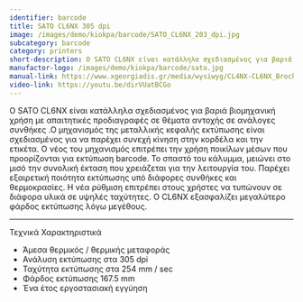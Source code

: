 ```yaml
---
identifier: barcode
title: SATO CL6NX 305 dpi
image: /images/demo/kiokpa/barcode/SATO_CL6NX_203_dpi.jpg
subcategory: barcode
category: printers
short-description: Ο SATO CL6NX είναι κατάλληλα σχεδιασμένος για βαριά βιομηχανική χρήση με απαιτητικές προδιαγραφές σε θέματα αντοχής σε ανάλογες συνθήκες.
manufactor-logo: /images/demo/kiokpa/barcode/sato.jpg
manual-link: https://www.xgeorgiadis.gr/media/wysiwyg/CL4NX-CL6NX_Brochure_1.pdf
video-link: https://youtu.be/dirVUatBCGo
---
```





Ο SATO CL6NX είναι κατάλληλα σχεδιασμένος για βαριά βιομηχανική χρήση με απαιτητικές προδιαγραφές σε θέματα αντοχής σε ανάλογες συνθήκες .Ο μηχανισμός της μεταλλικής κεφαλής εκτύπωσης είναι σχεδιασμένος για να παρέχει συνεχή κίνηση στην κορδέλα και την ετικέτα. Ο νέος του μηχανισμός επιτρέπει την χρήση ποικίλων μέσων που προορίζονται για εκτύπωση barcode. Το σπαστό του κάλυμμα, μειώνει στο μισό την συνολική έκταση που χρειάζεται για την λειτουργία του. Παρέχει εξαιρετική ποιότητα εκτύπωσης υπό διάφορες συνθήκες και θερμοκρασίες. Η νέα ρύθμιση επιτρέπει στους χρήστες να τυπώνουν σε διάφορα υλικά σε υψηλές ταχύτητες. Ο CL6NX εξασφαλίζει μεγαλύτερο φάρδος εκτύπωσης λόγω μεγέθους.

---



Τεχνικά Χαρακτηριστικά

*    Άμεσα θερμικός / θερμικής μεταφοράς
*    Ανάλυση εκτύπωσης στα 305 dpi
*    Ταχύτητα εκτύπωσης στα 254 mm / sec
*    Φάρδος εκτύπωσης 167.5 mm
*    Ένα έτος εργοστασιακή εγγύηση


